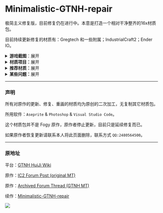 # Minimalistic-GTNH-repair

极简主义修复版，目前修复仍在进行中。本意是打造一个相对干净整齐的16x材质包。

目前持续更新修复的材质有：Gregtech 和一些附属；IndustrialCraft2；Ender IO。

<details>

> 部分机器展示：
> 
> （ps:网络波动可能无法显示请在仓库里下载查看）。

<summary><b>游戏截图</b>：展开</summary>

<img src="https://github.com/Fogy-F/Minimalistic-GTNH-repair/blob/7ba62a0d7e5ed047afc00d068ae7b3cfbeb8a0b7/screenshots/2024-10-01_08.28.28.png"/>

> （ps:不知道什么问题，开了光影之后机器上会有一层阴影，没光影是正常的）。

</details>

<details>

<summary><b>材质项目：</b>展开</summary>

> __整合包版本__
> 
> `GT:New Horizons 2.6.1 Java8`

> - [x] __附赠__
> - 额外 mod 材质：[BetterTooltipBox](https://github.com/xiaoxing2005/BetterTooltipBox) 提示框皮肤。

> - [ ] __-Gregtech-__
> - [ ] GT++.
> - [ ] BartWorks.
> - [x] StructureLib.
> - [ ] GigaGramFab.
> - [ ] Good Generator.
> - [ ] GT:New Horizons.
> - [x] GTNH-Intergalactic.
> - [ ] TecTech-Tec Technology!.
> - 以下涉及到某些物品，并不是全部更新。
> - Galacticraft Planets.
> - Galacticraft Core.
> - GalaxySpace.

> - [ ] __-IndustrialCraft2-__
> - [x] Advanced Solar Panel.
> - [x] Super Solar Panel.

> - [x] __-Ender IO-__
> - [x] 只更新管道部分，其他材质暂无考虑。

</details>

<details>

<summary><b>推荐材质：</b>展开</b></summary>
 
> 界面UI：[Modernity-GTNH-UI](https://github.com/ABKQPO/Modernity-GTNH-UI)
> 
> 高版本MC材质：[Modernity](https://www.curseforge.com/minecraft/texture-packs/modernity) &
[New Default+](https://www.curseforge.com/minecraft/texture-packs/newdefaultplus)
> 
> 多mod材质（会覆盖部分）：[Unity](https://www.curseforge.com/minecraft/texture-packs/unity)

</details>

<details>

<summary><b>某些问题：</b>展开</summary>

> (Fogy 的絮絮叨叨)。

材质项目里打勾的项目是已经完成更新的，未打勾是存在但没完全修复，

里面有些并不是所有材质（包括：部分 gui & models & 沟槽的32x方块和物品）

因为 Fogy 觉得有些材质没必要画（懒）但整体该有的都有了，除了正在更新的材质，错误的材质和一些细节。

材质错误在 Issues 提出，材质重画需求可在 Discussions 提出。

</details>

---

### 声明

所有对原作的更新、修复、重画的材质均为原创的二次加工，无复制其它材质包。

所用软件：`Aseprite` & `Photoshop` & `Visual Studio Code`。

这个材质包并不是 Fogy 原作，原作者停止更新，目前只是延续修复而已。

如果原作者恢复更新请联系本人将此页面删除，联系方式 `QQ:2480564500`。

---

### 原地址

平台：[GTNH HuiJi Wiki](https://gtnh.huijiwiki.com/wiki/%E8%B5%84%E6%BA%90%E5%8C%85)

原作：[IC2 Forum Post (original MT)](https://forum.industrial-craft.net/thread/10612-16x-minimalist-technology-gt6-gt5e/)

原作：[Archived Forum Thread (GTNH MT)](https://web.archive.org/web/20230422125419/https://www.gtnewhorizons.com/forum/m/36844562/viewthread/32165079-minimalist-gt-v-010)

续作：[Minimalistic-GTNH-repair](https://github.com/Fogy-F/Minimalistic-GTNH-repair)

[![](https://img.shields.io/badge/License-CC%20BY--NC--SA%203.0-yellow.svg?style=flat-square)](https://creativecommons.org/licenses/by-nc-sa/3.0/)
